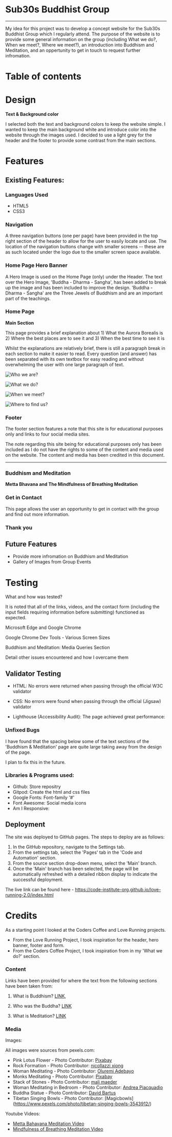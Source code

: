 # Sub30s Buddhist Group 

<!-- ![Am I responsive image](readme-assets/am-i-responsive.jpg) -->

<hr>

My idea for this project was to develop a concept website for the Sub30s Buddhist Group which I regularly attend. The purpose of the website is to provide some general information on the group (including What we do?, When we meet?, Where we meet?), an introduction into Buddhism and Meditation, and an oppertunity to get in touch to request further infromation.

# Table of contents
<!-- - [Design](#design)
- [Features](#features)
    - [Existing Features](#existing-features)
        - [Navigation Bar](#navigation-bar)
        - [Landing Page Banner](#landing-page-aurora-banner)
        - [Landing Page](#landing-page)
        - [Footer](#footer)
        - [Fun Facts](#fun-facts-second-page)
        - [Contact Page](#contact-third-page)
            - [Thank You Page](#thank-you)
        - [Future Features](#future-features)
- [Testing](#testing)
- [Credits](#credits) -->

# Design

**Text & Background color**

I selected both the text and background colors to keep the website simple. I wanted to keep the main background white and introduce color into the website through the images used. I decided to use a light grey for the header and the footer to provide some contrast from the main sections.

<!-- ![Background color](readme-assets/background-color.jpg) ![Menu color before hover](readme-assets/menu-color.jpg) -->

# Features

## Existing Features:

### Languages Used

- HTML5
- CSS3

### Navigation

A three navigation buttons (one per page) have been provided in the top right section of the header to allow for the user to easily locate and use. The location of the navigation buttons change with smaller screens -- these are as such located under the logo due to the smaller screen space available.

<!-- ![Navigation bar and logo](readme-assets/navigation.jpg) -->

### Home Page Hero Banner

A Hero Image is used on the Home Page (only) under the Header. The text over the Hero Image, 'Buddha - Dharma - Sangha', has been added to break up the image and has been included to improve the design. 'Buddha - Dharma - Sangha' are the Three Jewels of Buddhism and are an important part of the teachings.

<!-- ![First hero banner](readme-assets/first-aurora-banner.jpg) -->

### Home Page 

**Main Section**

This page provides a brief explanation about 1) What the Aurora Borealis is 2) Where the best places are to see it and 3) When the best time to see it is

Whilst the explanations are relatively brief, there is still a paragraph break in each section to make it easier to read. Every question (and answer) has been separated with its own textbox for easy reading and without overwhelming the user with one large paragraph of text. 

![Who we are?]()

 

![What we do?]()



![When we meet?]()



![Where to find us?]()

### Footer

The footer section features a note that this site is for educational purposes only and links to four social media sites.

The note regarding this site being for educational purposes only has been included as I do not have the rights to some of the content and media used on the website. The content and media has been credited in this document.

<!-- ![Social Media Links](readme-assets/social-links.jpg) -->

---

### Buddhism and Meditation



<!-- To provide some less scientific/more fun information for the user, I decided to add some "fun facts" about the Aurora on this page. 

As this page does not contain any visuals I decided to add some atmospheric, subject-appropriate music instead, whilst reading more about the Aurora. The Track is called ‘Northern Lights’ and has been written specifically for this project. -->

<!-- ![Sound cloud audio](readme-assets/sound-cloud.jpg) -->

**Metta Bhavana and The Mindfulness of Breathing Meditation**


<!-- ![Live cam link section](readme-assets/live-cams.jpg) -->

### Get in Contact 

This page allows the user an opportunity to get in contact with the group and find out more information.

<!-- ![Contact form](readme-assets/contact-form.jpg) -->

### Thank you

<!-- Upon submitting the form the user will be redirected to a new page, which will thank them for signing up and that if they left a comment someone will respond within 48 hrs. No user information will be stored.

![Thank you page](readme-assets/thank-you.jpg) -->

## Future Features

- Provide more infromation on Buddhism and Meditation
- Gallery of Images from Group Events

# Testing

What and how was tested?

It is noted that all of the links, videos, and the contact form (including the input fields requiring information before submitting) functioned as expected.

Microsoft Edge and Google Chrome

Google Chrome Dev Tools - Various Screen Sizes

Buddhism and Meditation: Media Queries Section

Detail other issues encountered and how I overcame them

## Validator Testing

- HTML: No errors were returned when passing through the official W3C validator

<!-- ![W3C Validator](readme-assets/w3c-validator.jpg) -->

- CSS: No errors were found when passing through the official (Jigsaw) validator

<!-- ![W3C CSS Validator](readme-assets/w3c-css-validator.jpg) -->

- Lighthouse (Accessibility Audit): The page achieved great performance:

<!-- ![Lighthouse mobile report](readme-assets/lighthouse-mobile-report.jpg) -->

### Unfixed Bugs

I have found that the spacing below some of the text sections of the 'Buddhism & Meditation' page are quite large taking away from the design of the page.

I plan to fix this in the future.

### Libraries & Programs used:

- Github: Store repositry
- Gitpod: Create the html and css files
- Google Fonts: Font-family '#'
- Font Awesome: Social media icons
- Am I Responsive:

## Deployment

The site was deployed to GitHub pages. The steps to deploy are as follows: 

  1. In the GitHub repository, navigate to the Settings tab. 
  2. From the settings tab, select the 'Pages' tab in the 'Code and Automation' section.
  3. From the source section drop-down menu, select the 'Main' branch.
  4. Once the 'Main' branch has been selected, the page will be automatically refreshed with a detailed ribbon display to indicate the successful deployment. 

The live link can be found here - https://code-institute-org.github.io/love-running-2.0/index.html 

# Credits

<!-- I faced many challenges during this project and before I go into further details I wanted to thank the Slack community for all their great support and my Mentor [Martina](https://www.linkedin.com/in/martinaterlevic/) for her amazing support and helpful tips to take this project off the ground. 😃 -->

As a starting point I looked at the Coders Coffee and Love Running projects.

- From the Love Running Project, I took inspiration for the header, hero banner, footer and form.
- From the Coders Coffee Project, I took inspiration from in my 'What we do?' section.

### Content

Links have been provided for where the text from the following sections have been taken from:

1. What is Buddhism? [LINK](https://thebuddhistcentre.com/buddhism), 

2. Who was the Buddha? [LINK](https://thebuddhistcentre.com/text/who-was-buddha)

3. What is Meditation? [LINK](https://thebuddhistcentre.com/text/meditation> )

### Media

Images:

All images were sources from pexels.com:

- Pink Lotus Flower - Photo Contributor: [Pixabay](https://www.pexels.com/photo/aquatic-bloom-blooming-blossom-158465/)
- Rock Formation - Photo Contributor: [nicollazzi xiong](https://www.pexels.com/photo/four-rock-formation-668353/)
- Woman Meditating - Photo Contributor: [Oluremi Adebayo](https://www.pexels.com/photo/woman-meditating-in-the-outdoors-2908175/)
- Monks Meditating - Photo Contributor: [Pixabay](https://www.pexels.com/photo/people-festival-sitting-freedom-50709/)
- Stack of Stones - Photo Contributor: [mali maeder](https://www.pexels.com/photo/stack-of-stones-1278952/)
- Woman Meditating in Bedroom - Photo Contributor: [Andrea Piacquadio](https://www.pexels.com/photo/woman-meditating-in-bedroom-3772612/)
- Buddha Statue - Photo Contributor: [David Bartus](https://www.pexels.com/photo/buddha-statue-2873473/)
- Tibetan Singing Bowls - Photo Contributor: [Magicbowls] (https://www.pexels.com/photo/tibetan-singing-bowls-3543912/)

Youtube Videos:

- [Metta Bahavana Meditation Video](https://www.youtube.com/watch?v=grJ2wh7nk-E)
- [Mindfulness of Breathing Meditation Video](https://www.youtube.com/watch?v=32elVeLKFAI)

